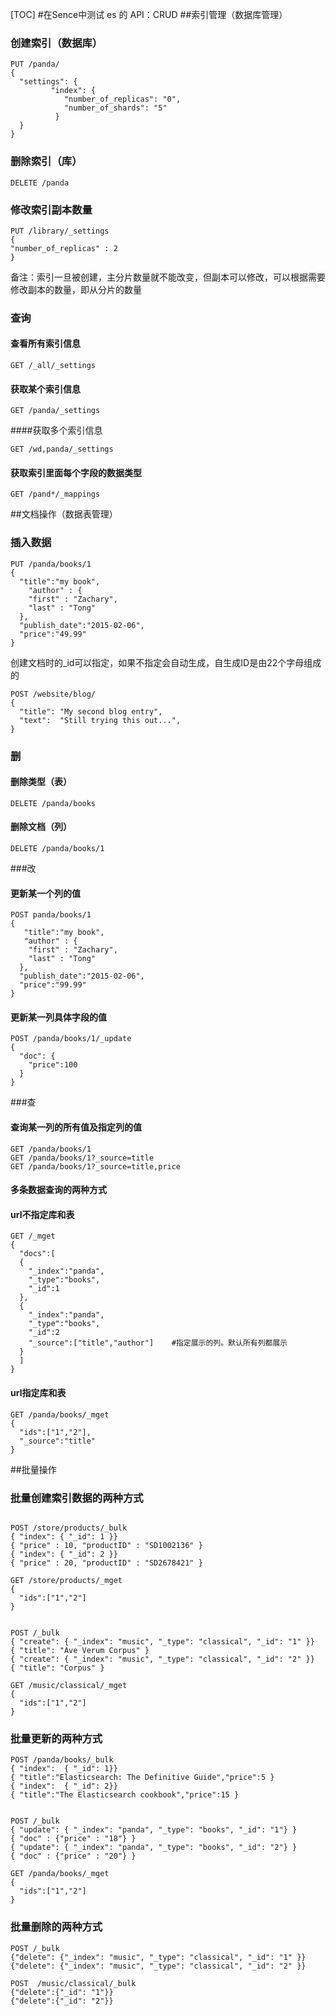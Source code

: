 [TOC]
#在Sence中测试 es 的 API：CRUD
##索引管理（数据库管理）
### 创建索引（数据库）

```shell
PUT /panda/
{
  "settings": {
         "index": {
            "number_of_replicas": "0",
            "number_of_shards": "5"
          }
  }
}
```

### 删除索引（库）
```shell
DELETE /panda
```
### 修改索引副本数量
```shell
PUT /library/_settings
{
"number_of_replicas" : 2
}
```

备注：索引一旦被创建，主分片数量就不能改变，但副本可以修改，可以根据需要修改副本的数量，即从分片的数量

### 查询
#### 查看所有索引信息
```shell
GET /_all/_settings
```

#### 获取某个索引信息
```shell
GET /panda/_settings
```

####获取多个索引信息
```shell
GET /wd,panda/_settings
```

#### 获取索引里面每个字段的数据类型
```shell
GET /pand*/_mappings
```




##文档操作（数据表管理）
### 插入数据
```shell
PUT /panda/books/1
{
  "title":"my book",
    "author" : {
    "first" : "Zachary",
    "last" : "Tong"
  },
  "publish_date":"2015-02-06",
  "price":"49.99"
}
```

创建文档时的_id可以指定，如果不指定会自动生成，自生成ID是由22个字母组成的

```shell
POST /website/blog/
{
  "title": "My second blog entry",
  "text":  "Still trying this out...",
}
```


### 删
#### 删除类型（表）
```shell
DELETE /panda/books
```
#### 删除文档（列）
```shell
DELETE /panda/books/1
```



###改

#### 更新某一个列的值
```shell
POST panda/books/1
{
   "title":"my book",
   "author" : {
    "first" : "Zachary",
    "last" : "Tong"
  },
  "publish_date":"2015-02-06",
  "price":"99.99"
}
```

#### 更新某一列具体字段的值
```shell
POST /panda/books/1/_update
{
  "doc": {
    "price":100
  }
}
```

###查

#### 查询某一列的所有值及指定列的值
```shell
GET /panda/books/1
GET /panda/books/1?_source=title
GET /panda/books/1?_source=title,price
```


#### 多条数据查询的两种方式
#### url不指定库和表
```shell
GET /_mget
{
  "docs":[
  {
    "_index":"panda",
    "_type":"books",
    "_id":1     
  },
  {
    "_index":"panda",
    "_type":"books",
    "_id":2
    "_source":["title","author"]    #指定展示的列。默认所有列都展示
  }
  ]
}
```

#### url指定库和表
```shell
GET /panda/books/_mget
{
  "ids":["1","2"],
  "_source":"title"
}

```



##批量操作

### 批量创建索引数据的两种方式

```shell

POST /store/products/_bulk
{ "index": { "_id": 1 }}
{ "price" : 10, "productID" : "SD1002136" }
{ "index": { "_id": 2 }}
{ "price" : 20, "productID" : "SD2678421" }

GET /store/products/_mget
{
  "ids":["1","2"]
}


POST /_bulk
{ "create": { "_index": "music", "_type": "classical", "_id": "1" }}
{ "title": "Ave Verum Corpus" }
{ "create": { "_index": "music", "_type": "classical", "_id": "2" }}
{ "title": "Corpus" }

GET /music/classical/_mget
{
  "ids":["1","2"]
}
```

### 批量更新的两种方式

```shell
POST /panda/books/_bulk
{ "index":  { "_id": 1}}
{ "title":"Elasticsearch: The Definitive Guide","price":5 }
{ "index":  { "_id": 2}}
{ "title":"The Elasticsearch cookbook","price":15 }


POST /_bulk
{ "update": { "_index": "panda", "_type": "books", "_id": "1"} }
{ "doc" : {"price" : "18"} }
{ "update": { "_index": "panda", "_type": "books", "_id": "2"} }
{ "doc" : {"price" : "20"} }

GET /panda/books/_mget
{
  "ids":["1","2"]
}
```

### 批量删除的两种方式

```shell
POST /_bulk 
{"delete": {"_index": "music", "_type": "classical", "_id": "1" }}
{"delete": {"_index": "music", "_type": "classical", "_id": "2" }}

POST  /music/classical/_bulk
{"delete":{"_id": "1"}}
{"delete":{"_id": "2"}}
```



